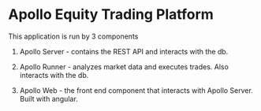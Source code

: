 # Apollo Equity Trading Platform

This application is run by 3 components
1. Apollo Server - contains the REST API and interacts with the db.

2. Apollo Runner - analyzes market data and executes trades. Also interacts with the db.

3. Apollo Web - the front end component that interacts with Apollo Server. Built with angular.

